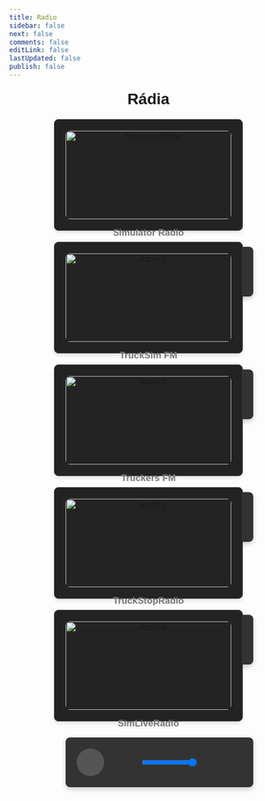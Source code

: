```yaml
---
title: Radio
sidebar: false
next: false
comments: false
editLink: false
lastUpdated: false
publish: false
---
```


# Rádia

<div class="radio-container">
    <!-- Rádio 1 -->
     <div class="radio-card">
        <img src="https://static.mytuner.mobi/media/tvos_radios/5K9k6Xu6s2.jpg" alt="Simulator Radio">
        <h3>Simulator Radio</h3>
        <div class="audio-player">
            <audio id="audio1" preload="auto">
                <source src="https://simulatorradio.stream/stream?t=17066077351706607744877" type="audio/mpeg">
                Váš prohlížeč nepodporuje přehrávání rádia.
            </audio>
            <div class="controls">
                <button id="playPause1"><i class="fas fa-play"></i></button>
                <div class="mute-volume">
                    <button id="mute1"><i class="fas fa-volume-up"></i></button>
                    <div class="volume">
                        <input type="range" id="volume1" min="0" max="1" step="0.01" value="1">
                    </div>
                </div>
            </div>
        </div>
    </div>
    <!-- Rádio 2 -->
    <div class="radio-card">
        <img src="https://static2.mytuner.mobi/media/tvos_radios/2BgjcLahUb.png" alt="Radio 2">
        <h3>TruckSim FM</h3>
        <div class="audio-player">
            <audio id="audio2" preload="auto">
                <source src="https://radio.trucksim.fm:8000/stream" type="audio/mpeg">
                Váš prohlížeč nepodporuje přehrávání rádia.
            </audio>
            <div class="controls">
                <button id="playPause2"><i class="fas fa-play"></i></button>
                <div class="mute-volume">
                    <button id="mute2"><i class="fas fa-volume-up"></i></button>
                    <div class="volume">
                        <input type="range" id="volume2" min="0" max="1" step="0.01" value="1">
                    </div>
                </div>
            </div>
        </div>
    </div>
    <!-- Rádio 3 -->
     <div class="radio-card">
        <img src="https://static2.mytuner.mobi/media/tvos_radios/wvnjbmar3vmu.png" alt="Radio 3">
        <h3>Truckers FM</h3>
        <div class="audio-player">
            <audio id="audio3" preload="auto">
                <source src="https://radio.truckers.fm/" type="audio/mpeg">
                Váš prohlížeč nepodporuje přehrávání rádia.
            </audio>
            <div class="controls">
                <button id="playPause3"><i class="fas fa-play"></i></button>
                <div class="mute-volume">
                    <button id="mute3"><i class="fas fa-volume-up"></i></button>
                    <div class="volume">
                        <input type="range" id="volume3" min="0" max="1" step="0.01" value="1">
                    </div>
                </div>
            </div>
        </div>
    </div>
    <!-- Rádio 4 -->
    <div class="radio-card">
        <img src="https://cdn-profiles.tunein.com/s328253/images/logod.png" alt="Radio 2">
        <h3>TruckStopRadio</h3>
        <div class="audio-player">
            <audio id="audio4" preload="auto">
                <source src="https://oreo.truckstopradio.co.uk/listen/truckstopradio/radio.mp3" type="audio/mpeg">
                Váš prohlížeč nepodporuje přehrávání rádia.
            </audio>
            <div class="controls">
                <button id="playPause4"><i class="fas fa-play"></i></button>
                <div class="mute-volume">
                    <button id="mute4"><i class="fas fa-volume-up"></i></button>
                    <div class="volume">
                        <input type="range" id="volume4" min="0" max="1" step="0.01" value="1">
                    </div>
                </div>
            </div>
        </div>
    </div>
    <!-- Rádio 5 -->
    <div class="radio-card">
        <img src="https://cdn-profiles.tunein.com/s256550/images/logod.png?t=638678835590000000" alt="Radio 2">
        <h3>SimLiveRadio</h3>
        <div class="audio-player">
            <audio id="audio5" preload="auto">
                <source src="https://simliveradio.stream.laut.fm/simliveradio?ref=radiodns" type="audio/mpeg">
                Váš prohlížeč nepodporuje přehrávání rádia.
            </audio>
            <div class="controls">
                <button id="playPause5"><i class="fas fa-play"></i></button>
                <div class="mute-volume">
                    <button id="mute5"><i class="fas fa-volume-up"></i></button>
                    <div class="volume">
                        <input type="range" id="volume5" min="0" max="1" step="0.01" value="1">
                    </div>
                </div>
            </div>
        </div>
    </div>
</div>
<br><br>
<div style="max-width: 1920px"> <!-- DEFAULT 600 --> 
    <el-alert
      title="INFO"
      type="info"
      description="Veškerá práva patří jednotlivým rádiím."
      :closable="false"
      show-icon
    />
  </div>



<script setup>
import { onMounted } from 'vue';

onMounted(() => {
  // Inicializace přehrávače pro každé rádio
  const radios = document.querySelectorAll('.audio-player');

  radios.forEach((player, index) => {
    const audio = player.querySelector('audio');
    const playPauseButton = player.querySelector(`#playPause${index + 1}`);
    const volumeControl = player.querySelector(`#volume${index + 1}`);
    const muteButton = player.querySelector(`#mute${index + 1}`);

    initializePlayer(audio, playPauseButton, volumeControl, muteButton, index + 1);
  });
});

function initializePlayer(audio, playPauseButton, volumeControl, muteButton, index) {
  // Play/Pause funkce
  playPauseButton.addEventListener('click', () => {
    if (audio.paused) {
      stopAllRadios(index);
      audio.play();
      playPauseButton.innerHTML = '<i class="fas fa-pause"></i>';
    } else {
      audio.pause();
      playPauseButton.innerHTML = '<i class="fas fa-play"></i>';
    }
  });

  // Nastavení hlasitosti
  volumeControl.addEventListener('input', () => {
    audio.volume = volumeControl.value;
  });

  // Mute/Unmute funkce
  muteButton.addEventListener('click', () => {
    audio.muted = !audio.muted;
    muteButton.innerHTML = audio.muted
      ? '<i class="fas fa-volume-mute"></i>'
      : '<i class="fas fa-volume-up"></i>';
  });
}

function stopAllRadios(exceptIndex) {
  const radios = document.querySelectorAll('.audio-player');

  radios.forEach((player, index) => {
    if (index + 1 !== exceptIndex) {
      const audio = player.querySelector('audio');
      const playPauseButton = player.querySelector(`#playPause${index + 1}`);
      if (!audio.paused) {
        audio.pause();
        playPauseButton.innerHTML = '<i class="fas fa-play"></i>';
      }
    }
  });
}
</script>





<style>
    body {
        font-family: Arial, sans-serif;
    }

    h1 {
        text-align: center;
        margin: 20px 0;
        font-size: 2em;
    }

    .radio-container {
        display: flex;
        flex-wrap: wrap;
        justify-content: center;
        gap: 20px;
        margin: 20px;
    }

    .radio-card {
        background-color: #232323;
        border: 1px solid #444;
        border-radius: 8px;
        box-shadow: 0 4px 6px rgba(0, 0, 0, 0.1);
        width: 300px;
        padding: 20px;
        text-align: center;
        transition: transform 0.2s;
    }

    .radio-card:hover {
        transform: scale(1.05);
    }

    .radio-card img {
        width: 100%;
        height: auto;
        border-radius: 8px;
    }

    .radio-card h3 {
        margin: 15px 0 10px;
        font-size: 1.2em;
        color: #777;
    }

    .audio-player {
        width: 100%;
        background-color: #333;
        border-radius: 8px;
        padding: 20px;
        margin-top: 15px;
        box-shadow: 0 4px 8px rgba(0, 0, 0, 0.2);
        color: #fff;
    }

    .audio-player audio {
        display: none;
    }

    .controls {
        display: flex;
        align-items: center;
        /* justify-content: flex-start; */
        gap: 10px;
    }

    .controls button {
        background-color: #555;
        border: none;
        color: white;
        padding: 10px;
        border-radius: 50%;
        cursor: pointer;
        font-size: 1.5em;
        width: 50px;
        height: 50px;
        display: flex;
        align-items: center;
        justify-content: center;
        transition: background-color 0.2s;
    }

    .controls button:hover {
        background-color: #444;
    }

    .controls .volume {
        display: flex;
        align-items: center;
    }

    .controls .volume input {
        width: 100px;
        margin: 0;
    }

    .controls .mute-volume {
    display: flex;
    align-items: center;
    gap: 8px; /* Mezera mezi Mute a Volume */
    margin-left: 10px; /* Posun Mute a Volume doprava */
    }

    .progress-bar {
        width: 100%;
        height: 8px;
        background-color: #444;
        border-radius: 5px;
        position: relative;
        cursor: pointer;
        margin-top: 10px;
    }

    .progress-bar .progress {
        height: 100%;
        width: 0;
        background-color: #f39c12;
        border-radius: 5px;
    }


button {
    font-size: 1.5rem; /* Velikost ikony uvnitř tlačítka */
    padding: 10px;
    background: transparent;
    border: none;
    cursor: pointer;
    color: #fff; /* Barva pro ikony */
}

button i {
    font-size: inherit; /* Zajištění velikosti ikon pro všechny tlačítka */
}

button#mute1,
button#mute2,
button#mute3, 
button#mute4, 
button#mute5 {
    font-size: 1.0rem; /* Stejná velikost pro mute tlačítka */
    background: none;  /* Odstranění pozadí */
    width: 40px;        /* Velikost tlačítka */
    height: 40px;       /* Velikost tlačítka */
    border-radius: 0%; /* Kulatý tvar tlačítka */
    display: flex;
    align-items: center;
    justify-content: center;
    margin-left: 0px;
    position: relative;
    left: 5px; /* Posun doprava */
}

button#mute1 i,
button#mute2 i,
button#mute3 i,
button#mute4 i,
button#mute5 i {
    font-size: inherit; /* Zajištění velikosti ikony */
}

button i.fas {
    font-size: inherit; /* Ujistíme se, že ikony mají stejnou velikost jako ostatní tlačítka */
}

</style>
